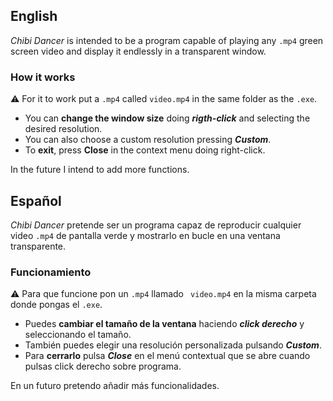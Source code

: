 ##  English
_Chibi Dancer_ is intended to be a program capable of playing any `.mp4` green screen video and display it endlessly in a transparent window.

### How it works
⚠️ For it to work put a `.mp4` called `video.mp4` in the same folder as the `.exe`.
- You can **change the window size** doing **_rigth-click_** and selecting the desired resolution.
- You can also choose a custom resolution pressing **_Custom_**.
- To **exit**, press **Close** in the context menu doing right-click.

In the future I intend to add more functions.

## Español
_Chibi Dancer_ pretende ser un programa capaz de reproducir cualquier video `.mp4` de pantalla verde y mostrarlo en bucle en una ventana transparente.

### Funcionamiento
⚠️ Para que funcione pon un `.mp4` llamado ` video.mp4` en la misma carpeta donde pongas el `.exe`.
- Puedes **cambiar el tamaño de la ventana** haciendo **_click derecho_** y seleccionando el tamaño.
- También puedes elegir una resolución personalizada pulsando **_Custom_**.
- Para **cerrarlo** pulsa **_Close_** en el menú contextual que se abre cuando pulsas click derecho sobre programa.

En un futuro pretendo añadir más funcionalidades.
